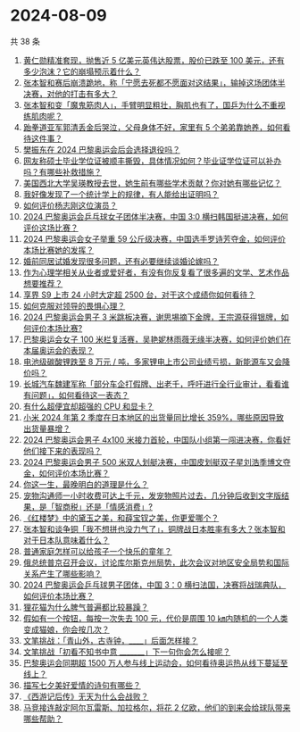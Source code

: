 # 2024-08-09

共 38 条

<!-- BEGIN ZHIHUVIDEO -->
<!-- 最后更新时间 Fri Aug 09 2024 02:16:30 GMT+0800 (China Standard Time) -->
1. [黄仁勋精准套现，抛售近 5 亿美元英伟达股票，股价已跌至 100 美元，还有多少泡沫？它的崩塌预示着什么？](https://www.zhihu.com/question/663585183)
1. [张本智和赛后崩溃跪地，称「宁愿去死都不愿面对这结果」，输掉这场团体半决赛，对他的打击有多大？](https://www.zhihu.com/question/663731384)
1. [张本智和变「魔鬼筋肉人」，手臂明显粗壮，胸肌也有了，国乒为什么不重视练肌肉呢？](https://www.zhihu.com/question/663713606)
1. [跆拳道亚军郭清丢金后哭泣，父母身体不好，家里有 5 个弟弟靠她养，如何看待这件事？](https://www.zhihu.com/question/663717046)
1. [樊振东在 2024 巴黎奥运会后会选择退役吗？](https://www.zhihu.com/question/663366680)
1. [网友称硕士毕业学位证被顺丰撕毁，具体情况如何？毕业证学位证可以补办吗？有哪些补救措施？](https://www.zhihu.com/question/663754845)
1. [美国西北大学吴瑛教授去世，她生前有哪些学术贡献？你对她有哪些记忆？](https://www.zhihu.com/question/663199345)
1. [我好像发现了一个统计学上的规律，有人能给出证明吗？](https://www.zhihu.com/question/663488472)
1. [如何评价杨志刚这位演员？](https://www.zhihu.com/question/265578832)
1. [2024 巴黎奥运会乒乓球女子团体半决赛，中国 3:0 横扫韩国挺进决赛，如何评价这场比赛？](https://www.zhihu.com/question/663764294)
1. [2024 巴黎奥运会女子举重 59 公斤级决赛，中国选手罗诗芳夺金，如何评价本场比赛她的发挥？](https://www.zhihu.com/question/663765409)
1. [婚前同居试婚发现很多问题，还有必要继续谈婚论嫁吗？](https://www.zhihu.com/question/663462054)
1. [作为心理学相关从业者或爱好者，有没有你反复看了很多遍的文学、艺术作品想要推荐？](https://www.zhihu.com/question/663654242)
1. [享界 S9 上市 24 小时大定超 2500 台，对于这个成绩你如何看待？](https://www.zhihu.com/question/663710964)
1. [如何克服对领导的畏惧心理？](https://www.zhihu.com/question/661075983)
1. [2024 巴黎奥运会男子 3 米跳板决赛，谢思埸摘下金牌，王宗源获得银牌，如何评价本场比赛?](https://www.zhihu.com/question/663765790)
1. [巴黎奥运会女子 100 米栏复活赛，吴艳妮林雨薇无缘半决赛，如何评价她们在本届奥运会的表现？](https://www.zhihu.com/question/663687775)
1. [电池级碳酸锂跌至 8 万元 / 吨，多家锂电上市公司业绩亏损，新能源车又会降价吗？](https://www.zhihu.com/question/663760708)
1. [长城汽车魏建军称「部分车企打假牌、出老千，呼吁进行全行业审计，看看谁有问题」，如何看待这一表态？](https://www.zhihu.com/question/663743043)
1. [有什么超便宜却超强的 CPU 和显卡？](https://www.zhihu.com/question/423337967)
1. [小米 2024 年第 2 季度在日本地区的出货量同比增长 359%，哪些原因导致出货量暴增？](https://www.zhihu.com/question/663681512)
1. [2024 巴黎奥运会男子 4x100 米接力首轮，中国队小组第一闯进决赛，你看好他们接下来的表现吗？](https://www.zhihu.com/question/663765288)
1. [2024 巴黎奥运会男子 500 米双人划艇决赛，中国皮划艇双子星刘浩季博文夺金，如何评价本场比赛？](https://www.zhihu.com/question/663778769)
1. [你这一生，最晚明白的道理是什么？](https://www.zhihu.com/question/661028667)
1. [宠物沟通师一小时收费可达上千元，发宠物照片过去，几分钟后收到文字版结果，是「智商税」还是「情感消费」?](https://www.zhihu.com/question/661503581)
1. [《红楼梦》中的黛玉之美，和薛宝钗之美，你更爱哪个？](https://www.zhihu.com/question/662959943)
1. [张本智和谈争铜「我不想拼也没力气了」，铜牌战日本胜率有多大？张本智和对于日本队意味着什么？](https://www.zhihu.com/question/663745700)
1. [普通家庭怎样可以给孩子一个快乐的童年？](https://www.zhihu.com/question/663330666)
1. [俄总统普京召开会议，讨论库尔斯克州局势，此次会议对地区安全局势和国际关系产生了哪些影响？](https://www.zhihu.com/question/663710078)
1. [2024 巴黎奥运会乒乓球男子团体，中国 3：0 横扫法国，决赛将战瑞典队，如何评价本场比赛？](https://www.zhihu.com/question/663764063)
1. [狸花猫为什么脾气普遍都比较暴躁？](https://www.zhihu.com/question/662517931)
1. [假如有一个按钮，每按一次失去 100 元，代价是周围 10 ㎞内随机的一个人类变成猫娘，你会按几次？](https://www.zhihu.com/question/663345514)
1. [文笔挑战：「青山外，古寺钟，____」后面怎样接？](https://www.zhihu.com/question/661455371)
1. [文笔挑战「初看不知书中意 _______」下一句你会怎么接呢？](https://www.zhihu.com/question/663330724)
1. [巴黎奥运会同期超 1500 万人参与线上运动会，如何看待奥运热从线下蔓延至线上？](https://www.zhihu.com/question/663695148)
1. [描写七夕美好爱情的诗句有哪些？](https://www.zhihu.com/question/663755512)
1. [《西游记后传》无天为什么会战败？](https://www.zhihu.com/question/531845737)
1. [马竞接连敲定阿尔瓦雷斯、加拉格尔，将花 2 亿欧，他们的到来会给球队带来哪些帮助？](https://www.zhihu.com/question/663676071)
<!-- END ZHIHUVIDEO -->
